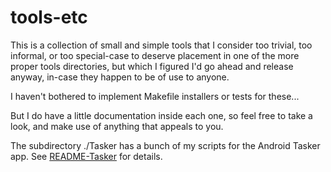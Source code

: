 
# tools-etc

This is a collection of small and simple tools that I consider too trivial,
too informal, or too special-case to deserve placement in one of the more
proper tools directories, but which I figured I'd go ahead and release anyway,
in-case they happen to be of use to anyone.

I haven't bothered to implement Makefile installers or tests for these...  

But I do have a little documentation inside each one, so feel free to take a
look, and make use of anything that appeals to you.


The subdirectory ./Tasker has a bunch of my scripts for the Android Tasker
app.  See [README-Tasker](Tasker/README-Tasker.md) for details.
